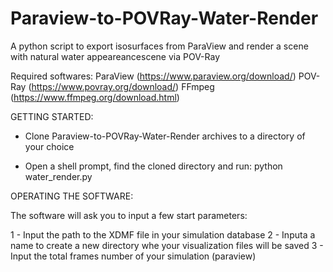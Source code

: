 # Paraview-to-POVRay-Water-Render
A python script to export isosurfaces from ParaView and render a scene with natural water appeareancescene via POV-Ray

Required softwares:
ParaView (https://www.paraview.org/download/)
POV-Ray (https://www.povray.org/download/)
FFmpeg (https://www.ffmpeg.org/download.html)

GETTING STARTED:

- Clone Paraview-to-POVRay-Water-Render archives to a directory of your choice

- Open a shell prompt, find the cloned directory and run: python water_render.py

OPERATING THE SOFTWARE:

The software will ask you to input a few start parameters:

1 - Input the path to the XDMF file in your simulation database
2 - Inputa a name to create a new directory whe your visualization files will be saved
3 - Input the total frames number of your simulation (paraview)


